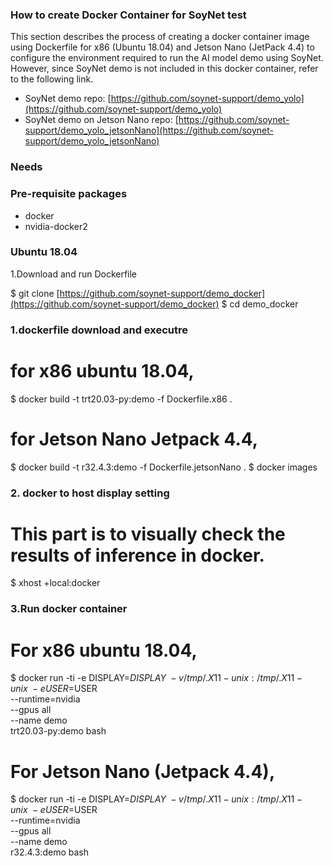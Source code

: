 ### How to create Docker Container for SoyNet test

This section describes the process of creating a docker container image using Dockerfile for x86 (Ubuntu 18.04) and Jetson Nano (JetPack 4.4) to configure the environment required to run the AI model demo using SoyNet. However, since SoyNet demo is not included in this docker container, refer to the following link.

- SoyNet demo repo: [https://github.com/soynet-support/demo_yolo](https://github.com/soynet-support/demo_yolo)
- SoyNet demo on Jetson Nano repo: [https://github.com/soynet-support/demo_yolo_jetsonNano](https://github.com/soynet-support/demo_yolo_jetsonNano)

### Needs

### Pre-requisite packages

- docker
- nvidia-docker2

### Ubuntu 18.04

1.Download and run Dockerfile

$ git clone [https://github.com/soynet-support/demo_docker](https://github.com/soynet-support/demo_docker)
$ cd demo_docker

### 1.dockerfile download and executre

# for x86 ubuntu 18.04, 

$ docker build -t trt20.03-py:demo -f Dockerfile.x86 .

# for Jetson Nano Jetpack 4.4,

$ docker build -t r32.4.3:demo -f Dockerfile.jetsonNano .
$ docker images

### 2. docker to host display setting

# This part is to visually check the results of inference in docker.

$ xhost +local:docker

### 3.Run docker container

# For x86 ubuntu 18.04,

$ docker run -ti -e DISPLAY=$DISPLAY \
-v /tmp/.X11-unix:/tmp/.X11-unix \
-e USER=$USER \
--runtime=nvidia\
--gpus all \
--name demo \
trt20.03-py:demo bash

# For Jetson Nano (Jetpack 4.4),

$ docker run -ti -e DISPLAY=$DISPLAY \
-v /tmp/.X11-unix:/tmp/.X11-unix \
-e USER=$USER \
--runtime=nvidia\
--gpus all \
--name demo \
r32.4.3:demo bash

